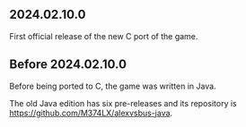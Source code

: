 ## 2024.02.10.0

First official release of the new C port of the game.


## Before 2024.02.10.0

Before being ported to C, the game was written in Java.

The old Java edition has six pre-releases and its repository is
https://github.com/M374LX/alexvsbus-java.

